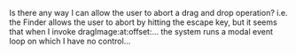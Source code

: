 Is there any way I can allow the user to abort a drag and drop operation? i.e. the Finder allows the user to abort by hitting the escape key, but it seems that when I invoke dragImage:at:offset:... the system runs a modal event loop on which I have no control...